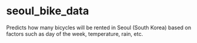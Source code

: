 # seoul_bike_data
Predicts how many bicycles will be rented in Seoul (South Korea) based on factors such as day of the week, temperature, rain, etc.
